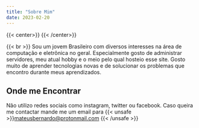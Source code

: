 ```yaml
---
title: "Sobre Mim"
date: 2023-02-20
---
```






{{< center>}}
{{< /center>}}

{{< br >}}
Sou um jovem Brasileiro com diversos interesses na área de computação e eletrônica no geral. Especialmente gosto de administrar servidores, meu atual hobby e o meio pelo qual hosteio esse site.
Gosto muito de aprender tecnologias novas e de solucionar os problemas que encontro durante meus aprendizados.


## Onde me Encontrar

Não utilizo redes sociais como instagram, twitter ou facebook. Caso queira me contactar mande me um email para {{< unsafe >}}<a href="mailto:mateusbernardo@protonmail.com">mateusbernardo@protonmail.com</a> {{< /unsafe >}}

